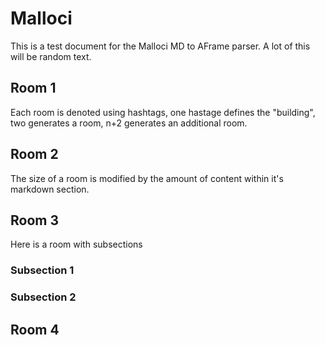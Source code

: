 # Malloci

This is a test document for the Malloci MD to AFrame parser. A lot of this will be random text.

## Room 1

Each room is denoted using hashtags, one hastage defines the "building", two generates a room, n+2 generates an additional room.

## Room 2

The size of a room is modified by the amount of content within it's markdown section. 

## Room 3

Here is a room with subsections

### Subsection 1

### Subsection 2

## Room 4
